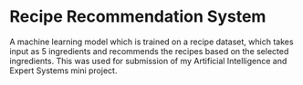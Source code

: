 # Recipe Recommendation System
A machine learning model which is trained on a recipe dataset, which takes input as 5 ingredients and recommends the recipes based on the selected ingredients. This was
used for submission of my Artificial Intelligence and Expert Systems mini project.
